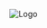 <p align="center">
<img src="https://cdn.jsdelivr.net/gh/cuiqg/art@master/blooog/logo-solid.png" style="max-width:300px" alt="Logo">
</p>
